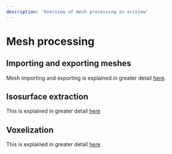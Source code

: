 ```yaml
---
description: 'Overview of mesh processing in sciview'
---
```


# Mesh processing

## Importing and exporting meshes

Mesh importing and exporting is explained in greater detail [here](../basics/mesh-io.md).

## Isosurface extraction

This is explained in greater detail [here](../image-analysis/creating-and-exporting-isosurfaces.md)

## Voxelization

This is explained in greater detail
[here](../image-analysis/voxelization.md)
